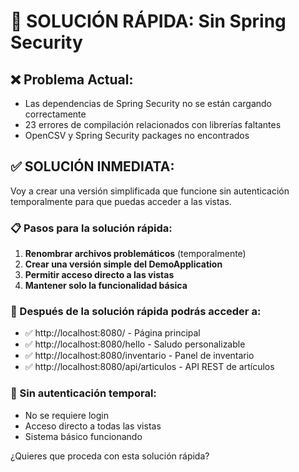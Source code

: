 # 🔧 SOLUCIÓN RÁPIDA: Sin Spring Security

## ❌ Problema Actual:
- Las dependencias de Spring Security no se están cargando correctamente
- 23 errores de compilación relacionados con librerías faltantes
- OpenCSV y Spring Security packages no encontrados

## ✅ SOLUCIÓN INMEDIATA:

Voy a crear una versión simplificada que funcione sin autenticación temporalmente para que puedas acceder a las vistas.

### 📋 Pasos para la solución rápida:

1. **Renombrar archivos problemáticos** (temporalmente)
2. **Crear una versión simple del DemoApplication**
3. **Permitir acceso directo a las vistas**
4. **Mantener solo la funcionalidad básica**

### 🎯 Después de la solución rápida podrás acceder a:
- ✅ http://localhost:8080/ - Página principal
- ✅ http://localhost:8080/hello - Saludo personalizable
- ✅ http://localhost:8080/inventario - Panel de inventario
- ✅ http://localhost:8080/api/articulos - API REST de artículos

### 🔐 Sin autenticación temporal:
- No se requiere login
- Acceso directo a todas las vistas
- Sistema básico funcionando

¿Quieres que proceda con esta solución rápida?
